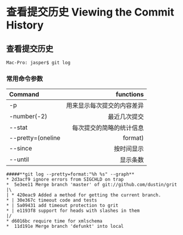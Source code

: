 # 查看提交历史 Viewing the Commit History

## **查看提交历史**

```
Mac-Pro: jasper$ git log
```

### 常用命令参数
| Command      |    functions |
| :-------- | --------:|
| -p  | 用来显示每次提交的内容差异 |
| -number(-2)    |   最近几次提交 |
| --stat      |    每次提交的简略的统计信息 |
| --pretty=(oneline|format)      |    指定使用不同于默认格式的方式展示提交历史 |
| --since      |    按时间显示 |
|  --until      |    显示条数 |


```
#####**git log --pretty=format:"%h %s" --graph**
* 2d3acf9 ignore errors from SIGCHLD on trap
*  5e3ee11 Merge branch 'master' of git://github.com/dustin/grit
|\
| * 420eac9 Added a method for getting the current branch.
* | 30e367c timeout code and tests
* | 5a09431 add timeout protection to grit
* | e1193f8 support for heads with slashes in them
|/
* d6016bc require time for xmlschema
*  11d191e Merge branch 'defunkt' into local
```



